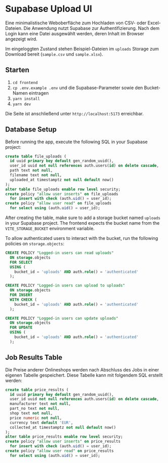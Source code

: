# Supabase Upload UI

Eine minimalistische Weboberfläche zum Hochladen von CSV- oder Excel-Dateien. Die Anwendung nutzt Supabase zur Authentifizierung. Nach dem Login kann eine Datei ausgewählt werden, deren Inhalt im Browser angezeigt wird.

Im eingeloggten Zustand stehen Beispiel-Dateien im `uploads` Storage zum Download bereit (`sample.csv` und `sample.xlsx`).

## Starten

1. `cd frontend`
2. `cp .env.example .env` und die Supabase-Parameter sowie den Bucket-Namen eintragen
3. `yarn install`
4. `yarn dev`

Die Seite ist anschließend unter `http://localhost:5173` erreichbar.

## Database Setup

Before running the app, execute the following SQL in your Supabase project:

```sql
create table file_uploads (
  id uuid primary key default gen_random_uuid(),
  user_id uuid not null references auth.users(id) on delete cascade,
  path text not null,
  filename text not null,
  uploaded_at timestamptz not null default now()
);
alter table file_uploads enable row level security;
create policy "allow user inserts" on file_uploads
  for insert with check (auth.uid() = user_id);
create policy "allow user read" on file_uploads
  for select using (auth.uid() = user_id);
```

After creating the table, make sure to add a storage bucket named `uploads`
in your Supabase project. The frontend expects the bucket name from the
`VITE_STORAGE_BUCKET` environment variable.

To allow authenticated users to interact with the bucket, run the following
policies on `storage.objects`:

```sql
CREATE POLICY "Logged-in users can read uploads"
  ON storage.objects
  FOR SELECT
  USING (
    bucket_id = 'uploads' AND auth.role() = 'authenticated'
  );

CREATE POLICY "Logged-in users can upload to uploads"
  ON storage.objects
  FOR INSERT
  WITH CHECK (
    bucket_id = 'uploads' AND auth.role() = 'authenticated'
  );

CREATE POLICY "Logged-in users can update uploads"
  ON storage.objects
  FOR UPDATE
  USING (
    bucket_id = 'uploads' AND auth.role() = 'authenticated'
  );
```

## Job Results Table

Die Preise anderer Onlineshops werden nach Abschluss des Jobs in einer eigenen
Tabelle gespeichert. Diese Tabelle kann mit folgendem SQL erstellt werden:

```sql
create table price_results (
  id uuid primary key default gen_random_uuid(),
  user_id uuid not null references auth.users(id) on delete cascade,
  manufacturer text not null,
  part_no text not null,
  shop text not null,
  price numeric not null,
  currency text default 'EUR',
  collected_at timestamptz not null default now()
);
alter table price_results enable row level security;
create policy "allow user inserts" on price_results
  for insert with check (auth.uid() = user_id);
create policy "allow user read" on price_results
  for select using (auth.uid() = user_id);
```

